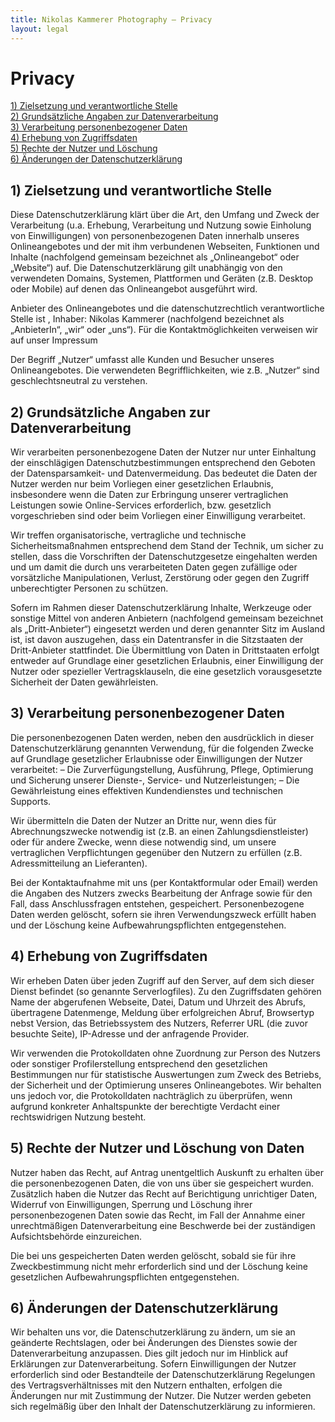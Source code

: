 ```yaml
---
title: Nikolas Kammerer Photography – Privacy
layout: legal
---
```


# Privacy

[1) Zielsetzung und verantwortliche Stelle](#1-zielsetzung-und-verantwortliche-stelle)  
[2) Grundsätzliche Angaben zur Datenverarbeitung](#2-grundsätzliche-angaben-zur-datenverarbeitung)  
[3) Verarbeitung personenbezogener Daten](#3-verarbeitung-personenbezogener-daten)  
[4) Erhebung von Zugriffsdaten](#4-erhebung-von-zugriffsdaten)  
[5) Rechte der Nutzer und Löschung](#5-rechte-der-nutzer-und-löschung-von-daten)  
[6) Änderungen der Datenschutzerklärung](#6-änderungen-der-datenschutzerklärung)  

## 1) Zielsetzung und verantwortliche Stelle

Diese Datenschutzerklärung klärt über die Art, den Umfang und Zweck der Verarbeitung (u.a. Erhebung, Verarbeitung und Nutzung sowie Einholung von Einwilligungen) von personenbezogenen Daten innerhalb unseres Onlineangebotes und der mit ihm verbundenen Webseiten, Funktionen und Inhalte (nachfolgend gemeinsam bezeichnet als „Onlineangebot“ oder „Website“) auf. Die Datenschutzerklärung gilt unabhängig von den verwendeten Domains, Systemen, Plattformen und Geräten (z.B. Desktop oder Mobile) auf denen das Onlineangebot ausgeführt wird.

Anbieter des Onlineangebotes und die datenschutzrechtlich verantwortliche Stelle ist , Inhaber: Nikolas Kammerer (nachfolgend bezeichnet als „AnbieterIn“, „wir“ oder „uns“). Für die Kontaktmöglichkeiten verweisen wir auf unser Impressum

Der Begriff „Nutzer“ umfasst alle Kunden und Besucher unseres Onlineangebotes. Die verwendeten Begrifflichkeiten, wie z.B. „Nutzer“ sind geschlechtsneutral zu verstehen.

## 2) Grundsätzliche Angaben zur Datenverarbeitung

Wir verarbeiten personenbezogene Daten der Nutzer nur unter Einhaltung der einschlägigen Datenschutzbestimmungen entsprechend den Geboten der Datensparsamkeit- und Datenvermeidung. Das bedeutet die Daten der Nutzer werden nur beim Vorliegen einer gesetzlichen Erlaubnis, insbesondere wenn die Daten zur Erbringung unserer vertraglichen Leistungen sowie Online-Services erforderlich, bzw. gesetzlich vorgeschrieben sind oder beim Vorliegen einer Einwilligung verarbeitet.

Wir treffen organisatorische, vertragliche und technische Sicherheitsmaßnahmen entsprechend dem Stand der Technik, um sicher zu stellen, dass die Vorschriften der Datenschutzgesetze eingehalten werden und um damit die durch uns verarbeiteten Daten gegen zufällige oder vorsätzliche Manipulationen, Verlust, Zerstörung oder gegen den Zugriff unberechtigter Personen zu schützen.

Sofern im Rahmen dieser Datenschutzerklärung Inhalte, Werkzeuge oder sonstige Mittel von anderen Anbietern (nachfolgend gemeinsam bezeichnet als „Dritt-Anbieter“) eingesetzt werden und deren genannter Sitz im Ausland ist, ist davon auszugehen, dass ein Datentransfer in die Sitzstaaten der Dritt-Anbieter stattfindet. Die Übermittlung von Daten in Drittstaaten erfolgt entweder auf Grundlage einer gesetzlichen Erlaubnis, einer Einwilligung der Nutzer oder spezieller Vertragsklauseln, die eine gesetzlich vorausgesetzte Sicherheit der Daten gewährleisten.

## 3) Verarbeitung personenbezogener Daten

Die personenbezogenen Daten werden, neben den ausdrücklich in dieser Datenschutzerklärung genannten Verwendung, für die folgenden Zwecke auf Grundlage gesetzlicher Erlaubnisse oder Einwilligungen der Nutzer verarbeitet:
– Die Zurverfügungstellung, Ausführung, Pflege, Optimierung und Sicherung unserer Dienste-, Service- und Nutzerleistungen;
– Die Gewährleistung eines effektiven Kundendienstes und technischen Supports.

Wir übermitteln die Daten der Nutzer an Dritte nur, wenn dies für Abrechnungszwecke notwendig ist (z.B. an einen Zahlungsdienstleister) oder für andere Zwecke, wenn diese notwendig sind, um unsere vertraglichen Verpflichtungen gegenüber den Nutzern zu erfüllen (z.B. Adressmitteilung an Lieferanten).

Bei der Kontaktaufnahme mit uns (per Kontaktformular oder Email) werden die Angaben des Nutzers zwecks Bearbeitung der Anfrage sowie für den Fall, dass Anschlussfragen entstehen, gespeichert.
Personenbezogene Daten werden gelöscht, sofern sie ihren Verwendungszweck erfüllt haben und der Löschung keine Aufbewahrungspflichten entgegenstehen.

## 4) Erhebung von Zugriffsdaten

Wir erheben Daten über jeden Zugriff auf den Server, auf dem sich dieser Dienst befindet (so genannte Serverlogfiles). Zu den Zugriffsdaten gehören Name der abgerufenen Webseite, Datei, Datum und Uhrzeit des Abrufs, übertragene Datenmenge, Meldung über erfolgreichen Abruf, Browsertyp nebst Version, das Betriebssystem des Nutzers, Referrer URL (die zuvor besuchte Seite), IP-Adresse und der anfragende Provider.

Wir verwenden die Protokolldaten ohne Zuordnung zur Person des Nutzers oder sonstiger Profilerstellung entsprechend den gesetzlichen Bestimmungen nur für statistische Auswertungen zum Zweck des Betriebs, der Sicherheit und der Optimierung unseres Onlineangebotes. Wir behalten uns jedoch vor, die Protokolldaten nachträglich zu überprüfen, wenn aufgrund konkreter Anhaltspunkte der berechtigte Verdacht einer rechtswidrigen Nutzung besteht.

## 5) Rechte der Nutzer und Löschung von Daten

Nutzer haben das Recht, auf Antrag unentgeltlich Auskunft zu erhalten über die personenbezogenen Daten, die von uns über sie gespeichert wurden.
Zusätzlich haben die Nutzer das Recht auf Berichtigung unrichtiger Daten, Widerruf von Einwilligungen, Sperrung und Löschung ihrer personenbezogenen Daten sowie das Recht, im Fall der Annahme einer unrechtmäßigen Datenverarbeitung eine Beschwerde bei der zuständigen Aufsichtsbehörde einzureichen.

Die bei uns gespeicherten Daten werden gelöscht, sobald sie für ihre Zweckbestimmung nicht mehr erforderlich sind und der Löschung keine gesetzlichen Aufbewahrungspflichten entgegenstehen.

## 6) Änderungen der Datenschutzerklärung

Wir behalten uns vor, die Datenschutzerklärung zu ändern, um sie an geänderte Rechtslagen, oder bei Änderungen des Dienstes sowie der Datenverarbeitung anzupassen. Dies gilt jedoch nur im Hinblick auf Erklärungen zur Datenverarbeitung. Sofern Einwilligungen der Nutzer erforderlich sind oder Bestandteile der Datenschutzerklärung Regelungen des Vertragsverhältnisses mit den Nutzern enthalten, erfolgen die Änderungen nur mit Zustimmung der Nutzer.
Die Nutzer werden gebeten sich regelmäßig über den Inhalt der Datenschutzerklärung zu informieren.